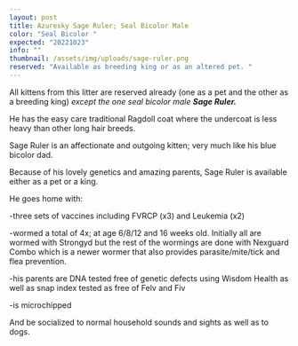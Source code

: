 ```yaml
---
layout: post
title: Azuresky Sage Ruler; Seal Bicolor Male
color: "Seal Bicolor "
expected: "20221023"
info: ""
thumbnail: /assets/img/uploads/sage-ruler.png
reserved: "Available as breeding king or as an altered pet. "
---
```

 All kittens from this litter are reserved already (one as a pet and the other as a breeding king) *except the one seal bicolor male  **Sage Ruler.*** 

He has the easy care traditional Ragdoll coat where the undercoat is less heavy than other long hair breeds.  

Sage Ruler is an affectionate and outgoing kitten; very much like his blue bicolor dad.

 Because of his lovely genetics and amazing parents, Sage Ruler is available either as a pet or a king. 

He goes home with: 

\-﻿three sets of vaccines including FVRCP (x3)  and Leukemia (x2)

\-﻿wormed a total of 4x; at age 6/8/12 and 16 weeks old. Initially all are wormed with Strongyd but the rest of the wormings are done with Nexguard Combo which is a newer wormer that also provides parasite/mite/tick and flea prevention. 

\-﻿his parents are DNA tested free of genetic defects using Wisdom Health as well as snap index tested as free of Felv and Fiv

\-﻿is microchipped

And be socialized to normal household sounds and sights as well as to dogs.